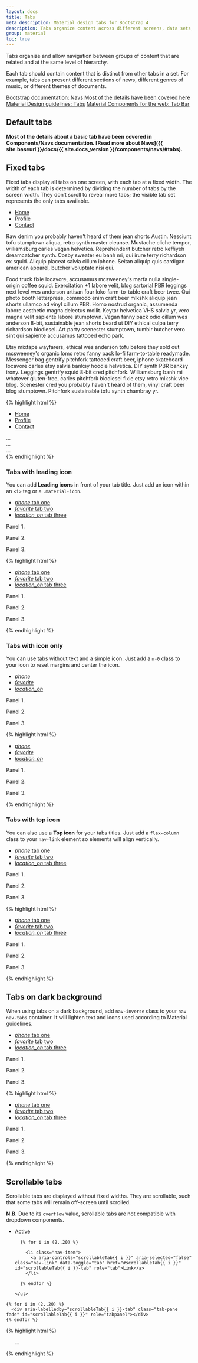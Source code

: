 ```yaml
---
layout: docs
title: Tabs
meta_description: Material design tabs for Bootstrap 4
description: Tabs organize content across different screens, data sets, and other interactions.
group: material
toc: true
---
```


Tabs organize and allow navigation between groups of content that are related and at the same level of hierarchy.

Each tab should contain content that is distinct from other tabs in a set. For example, tabs can present different sections of news, different genres of music, or different themes of documents.

<div class="list-group mt-lg-5">
    <a href="{{ site.baseurl }}/docs/{{ site.docs_version }}/components/navs/" target="_blank" class="list-group-item list-group-item-action d-flex list-group-item-two-line font-weight-bold">
      <span class="list-group-item-icon lgi-icon-bs"></span>
      <span class="list-group-item-text">
        <span>Bootstrap documentation: Navs</span>
        <span>Most of the details have been covered here</span>
      </span>
    </a>
    <a href="https://material.io/components/tabs" target="_blank" class="list-group-item list-group-item-action d-flex font-weight-bold">
      <span class="list-group-item-icon lgi-icon-md"></span>
      Material Design guidelines: Tabs</a>
    <a href="https://material-components.github.io/material-components-web-catalog/#/component/tabs" target="_blank" class="list-group-item list-group-item-action d-flex font-weight-bold">
      <span class="list-group-item-icon lgi-icon-mdc"></span>
      Material Components for the web: Tab Bar</a>
</div>

## Default tabs

**Most of the details about a basic tab have been covered in Components/Navs documentation. [Read more about Navs]({{ site.baseurl }}/docs/{{ site.docs_version }}/components/navs/#tabs).**

## Fixed tabs

Fixed tabs display all tabs on one screen, with each tab at a fixed width. The width of each tab is determined by dividing the number of tabs by the screen width. They don’t scroll to reveal more tabs; the visible tab set represents the only tabs available.

<div class="bd-example bd-example-tabs">
  <ul class="nav nav-justified nav-tabs" id="myTab" role="tablist">
    <li class="nav-item">
      <a aria-controls="home" aria-selected="true" class="active nav-link show" data-toggle="tab" href="#home" id="home-tab" role="tab">Home</a>
    </li>
    <li class="nav-item">
      <a aria-controls="profile" aria-selected="false" class="nav-link" data-toggle="tab" href="#profile" id="profile-tab" role="tab">Profile</a>
    </li>
    <li class="nav-item">
      <a aria-controls="contact" aria-selected="false" class="nav-link" data-toggle="tab" href="#contact" id="contact-tab" role="tab">Contact</a>
    </li>
  </ul>
  <div class="tab-content" id="myTabContent">
    <div aria-labelledby="home-tab" class="tab-pane active fade show" id="home" role="tabpanel">
      <p>Raw denim you probably haven't heard of them jean shorts Austin. Nesciunt tofu stumptown aliqua, retro synth master cleanse. Mustache cliche tempor, williamsburg carles vegan helvetica. Reprehenderit butcher retro keffiyeh dreamcatcher synth. Cosby sweater eu banh mi, qui irure terry richardson ex squid. Aliquip placeat salvia cillum iphone. Seitan aliquip quis cardigan american apparel, butcher voluptate nisi qui.</p>
    </div>
    <div aria-labelledby="profile-tab" class="tab-pane fade" id="profile" role="tabpanel">
      <p>Food truck fixie locavore, accusamus mcsweeney's marfa nulla single-origin coffee squid. Exercitation +1 labore velit, blog sartorial PBR leggings next level wes anderson artisan four loko farm-to-table craft beer twee. Qui photo booth letterpress, commodo enim craft beer mlkshk aliquip jean shorts ullamco ad vinyl cillum PBR. Homo nostrud organic, assumenda labore aesthetic magna delectus mollit. Keytar helvetica VHS salvia yr, vero magna velit sapiente labore stumptown. Vegan fanny pack odio cillum wes anderson 8-bit, sustainable jean shorts beard ut DIY ethical culpa terry richardson biodiesel. Art party scenester stumptown, tumblr butcher vero sint qui sapiente accusamus tattooed echo park.</p>
    </div>
    <div aria-labelledby="contact-tab" class="tab-pane fade" id="contact" role="tabpanel">
      <p>Etsy mixtape wayfarers, ethical wes anderson tofu before they sold out mcsweeney's organic lomo retro fanny pack lo-fi farm-to-table readymade. Messenger bag gentrify pitchfork tattooed craft beer, iphone skateboard locavore carles etsy salvia banksy hoodie helvetica. DIY synth PBR banksy irony. Leggings gentrify squid 8-bit cred pitchfork. Williamsburg banh mi whatever gluten-free, carles pitchfork biodiesel fixie etsy retro mlkshk vice blog. Scenester cred you probably haven't heard of them, vinyl craft beer blog stumptown. Pitchfork sustainable tofu synth chambray yr.</p>
    </div>
  </div>
</div>

{% highlight html %}
<ul class="nav nav-justified nav-tabs" id="justifiedTab" role="tablist">
  <li class="nav-item">
    <a aria-controls="home" aria-selected="true" class="nav-link active" data-toggle="tab" href="#home" id="home-tab" role="tab">Home</a>
  </li>
  <li class="nav-item">
    <a aria-controls="profile" aria-selected="false" class="nav-link" data-toggle="tab" href="#profile" id="profile-tab" role="tab">Profile</a>
  </li>
  <li class="nav-item">
    <a aria-controls="contact" aria-selected="false" class="nav-link" data-toggle="tab" href="#contact" id="contact-tab" role="tab">Contact</a>
  </li>
</ul>
<div class="tab-content" id="justifiedTabContent">
  <div aria-labelledby="home-tab" class="tab-pane fade show active" id="home" role="tabpanel">...</div>
  <div aria-labelledby="profile-tab" class="tab-pane fade" id="profile" role="tabpanel">...</div>
  <div aria-labelledby="contact-tab" class="tab-pane fade" id="contact" role="tabpanel">...</div>
</div>
{% endhighlight %}

### Tabs with leading icon

You can add **Leading icons** in front of your tab title. Just add an icon within an `<i>` tag or a `.material-icon`.

<div class="bd-example bd-example-tabs">
  <ul class="nav nav-justified nav-tabs" id="justifiedTabWithIcons" role="tablist">
    <li class="nav-item">
      <a aria-controls="home" aria-selected="true" class="nav-link active" data-toggle="tab" href="#example2tab" id="example2" role="tab"><i class="material-icons">phone</i> tab one</a>
    </li>
    <li class="nav-item">
      <a aria-controls="profile" aria-selected="false" class="nav-link" data-toggle="tab" href="#example22tab" id="example22" role="tab"><i class="material-icons">favorite</i> tab two</a>
    </li>
    <li class="nav-item">
      <a aria-controls="contact" aria-selected="false" class="nav-link" data-toggle="tab" href="#example23tab" id="example23" role="tab"><i class="material-icons">location_on</i> tab three</a>
    </li>
  </ul>
  <div class="tab-content" id="myTabContentWithIcons">
    <div aria-labelledby="example2" class="tab-pane active fade show" id="example2tab" role="tabpanel">
      <p>Panel 1.</p>
    </div>
    <div aria-labelledby="example22" class="tab-pane fade" id="example22tab" role="tabpanel">
      <p>Panel 2.</p>
    </div>
    <div aria-labelledby="example23" class="tab-pane fade" id="example23tab" role="tabpanel">
      <p>Panel 3.</p>
    </div>
  </div>
</div>

{% highlight html %}
<ul class="nav nav-justified nav-tabs" id="justifiedTabWithIcons" role="tablist">
  <li class="nav-item">
    <a aria-controls="home" aria-selected="true" class="nav-link active" data-toggle="tab" href="#example2tab" id="example2" role="tab"><i class="material-icons">phone</i> tab one</a>
  </li>
  <li class="nav-item">
    <a aria-controls="profile" aria-selected="false" class="nav-link" data-toggle="tab" href="#example22tab" id="example22" role="tab"><i class="material-icons">favorite</i> tab two</a>
  </li>
  <li class="nav-item">
    <a aria-controls="contact" aria-selected="false" class="nav-link" data-toggle="tab" href="#example23tab" id="example23" role="tab"><i class="material-icons">location_on</i> tab three</a>
  </li>
</ul>
<div class="tab-content" id="myTabContentWithIcons">
  <div aria-labelledby="example2" class="tab-pane active fade show" id="example2tab" role="tabpanel">
    <p>Panel 1.</p>
  </div>
  <div aria-labelledby="example22" class="tab-pane fade" id="example22tab" role="tabpanel">
    <p>Panel 2.</p>
  </div>
  <div aria-labelledby="example23" class="tab-pane fade" id="example23tab" role="tabpanel">
    <p>Panel 3.</p>
  </div>
</div>
{% endhighlight %}

### Tabs with icon only

You can use tabs without text and a simple icon. Just add a `m-0` class to your icon to reset margins and center the icon.

<div class="bd-example bd-example-tabs">
  <ul class="nav nav-justified nav-tabs" id="justifiedTabWithIconsOnly" role="tablist">
    <li class="nav-item">
      <a aria-controls="example3tab" aria-selected="true" class="nav-link active" data-toggle="tab" href="#example3tab" id="example3" role="tab"><i class="material-icons">phone</i></a>
    </li>
    <li class="nav-item">
      <a aria-controls="example32tab" aria-selected="false" class="nav-link" data-toggle="tab" href="#example32tab" id="example32" role="tab"><i class="material-icons">favorite</i></a>
    </li>
    <li class="nav-item">
      <a aria-controls="example33tab" aria-selected="false" class="nav-link" data-toggle="tab" href="#example33tab" id="example33" role="tab"><i class="material-icons">location_on</i></a>
    </li>
  </ul>
  <div class="tab-content" id="myTabContentWithIconsOnly">
    <div aria-labelledby="example3" class="tab-pane active fade show" id="example3tab" role="tabpanel">
      <p>Panel 1.</p>
    </div>
    <div aria-labelledby="example32" class="tab-pane fade" id="example32tab" role="tabpanel">
      <p>Panel 2.</p>
    </div>
    <div aria-labelledby="example33" class="tab-pane fade" id="example33tab" role="tabpanel">
      <p>Panel 3.</p>
    </div>
  </div>
</div>

{% highlight html %}
<ul class="nav nav-justified nav-tabs" id="justifiedTabWithIconsOnly" role="tablist">
  <li class="nav-item">
    <a aria-controls="example3tab" aria-selected="true" class="nav-link active" data-toggle="tab" href="#example3tab" id="example3" role="tab"><i class="material-icons">phone</i></a>
  </li>
  <li class="nav-item">
    <a aria-controls="example32tab" aria-selected="false" class="nav-link" data-toggle="tab" href="#example32tab" id="example32" role="tab"><i class="material-icons">favorite</i></a>
  </li>
  <li class="nav-item">
    <a aria-controls="example33tab" aria-selected="false" class="nav-link" data-toggle="tab" href="#example33tab" id="example33" role="tab"><i class="material-icons">location_on</i></a>
  </li>
</ul>
<div class="tab-content" id="myTabContentWithIconsOnly">
  <div aria-labelledby="example3" class="tab-pane active fade show" id="example3tab" role="tabpanel">
    <p>Panel 1.</p>
  </div>
  <div aria-labelledby="example32" class="tab-pane fade" id="example32tab" role="tabpanel">
    <p>Panel 2.</p>
  </div>
  <div aria-labelledby="example33" class="tab-pane fade" id="example33tab" role="tabpanel">
    <p>Panel 3.</p>
  </div>
</div>
{% endhighlight %}

### Tabs with top icon

You can also use a **Top icon** for your tabs titles. Just add a `flex-column` class to your `nav-link` element so elements will align vertically.

<div class="bd-example bd-example-tabs">
  <ul class="nav nav-justified nav-tabs" id="justifiedTabVertical" role="tablist">
    <li class="nav-item">
      <a aria-controls="example4tab" aria-selected="true" class="nav-link flex-column active" data-toggle="tab" href="#example4tab" id="example4" role="tab"><i class="material-icons">phone</i> tab one</a>
    </li>
    <li class="nav-item">
      <a aria-controls="example42tab" aria-selected="false" class="nav-link flex-column" data-toggle="tab" href="#example42tab" id="example42" role="tab"><i class="material-icons">favorite</i> tab two</a>
    </li>
    <li class="nav-item">
      <a aria-controls="example43tab" aria-selected="false" class="nav-link flex-column" data-toggle="tab" href="#example43tab" id="example43" role="tab"><i class="material-icons">location_on</i> tab three</a>
    </li>
  </ul>
  <div class="tab-content" id="myTabContentVertical">
    <div aria-labelledby="example4" class="tab-pane active fade show" id="example4tab" role="tabpanel">
      <p>Panel 1.</p>
    </div>
    <div aria-labelledby="example42" class="tab-pane fade" id="example42tab" role="tabpanel">
      <p>Panel 2.</p>
    </div>
    <div aria-labelledby="example43" class="tab-pane fade" id="example43tab" role="tabpanel">
      <p>Panel 3.</p>
    </div>
  </div>
</div>

{% highlight html %}
<ul class="nav nav-justified nav-tabs" id="justifiedTabVertical" role="tablist">
  <li class="nav-item">
    <a aria-controls="example4tab" aria-selected="true" class="nav-link flex-column active" data-toggle="tab" href="#example4tab" id="example4" role="tab"><i class="material-icons">phone</i> tab one</a>
  </li>
  <li class="nav-item">
    <a aria-controls="example42tab" aria-selected="false" class="nav-link flex-column" data-toggle="tab" href="#example42tab" id="example42" role="tab"><i class="material-icons">favorite</i> tab two</a>
  </li>
  <li class="nav-item">
    <a aria-controls="example43tab" aria-selected="false" class="nav-link flex-column" data-toggle="tab" href="#example43tab" id="example43" role="tab"><i class="material-icons">location_on</i> tab three</a>
  </li>
</ul>
<div class="tab-content" id="myTabContentVertical">
  <div aria-labelledby="example4" class="tab-pane active fade show" id="example4tab" role="tabpanel">
    <p>Panel 1.</p>
  </div>
  <div aria-labelledby="example42" class="tab-pane fade" id="example42tab" role="tabpanel">
    <p>Panel 2.</p>
  </div>
  <div aria-labelledby="example43" class="tab-pane fade" id="example43tab" role="tabpanel">
    <p>Panel 3.</p>
  </div>
</div>
{% endhighlight %}

## Tabs on dark background

When using tabs on a dark background, add `nav-inverse` class to your `nav nav-tabs` container. It will lighten text and icons used according to Material guidelines.

<div class="bd-example bd-example-tabs">
  <div class="pt-2 bg-primary">
    <ul class="nav nav-justified nav-tabs nav-inverse" id="justifiedTabInverse" role="tablist">
      <li class="nav-item">
        <a aria-controls="example5tab" aria-selected="true" class="nav-link flex-column active" data-toggle="tab" href="#example5tab" id="example5" role="tab"><i class="material-icons">phone</i> tab one</a>
      </li>
      <li class="nav-item">
        <a aria-controls="example52tab" aria-selected="false" class="nav-link flex-column" data-toggle="tab" href="#example52tab" id="example52" role="tab"><i class="material-icons">favorite</i> tab two</a>
      </li>
      <li class="nav-item">
        <a aria-controls="example53tab" aria-selected="false" class="nav-link flex-column" data-toggle="tab" href="#example53tab" id="example53" role="tab"><i class="material-icons">location_on</i> tab three</a>
      </li>
    </ul>
  </div>
  <div class="tab-content" id="myTabContentInverse">
    <div aria-labelledby="example5" class="tab-pane active fade show" id="example5tab" role="tabpanel">
      <p>Panel 1.</p>
    </div>
    <div aria-labelledby="example52" class="tab-pane fade" id="example52tab" role="tabpanel">
      <p>Panel 2.</p>
    </div>
    <div aria-labelledby="example53" class="tab-pane fade" id="example53tab" role="tabpanel">
      <p>Panel 3.</p>
    </div>
  </div>
</div>

{% highlight html %}
<div class="pt-2 bg-primary">
  <ul class="nav nav-justified nav-tabs nav-inverse" id="justifiedTabInverse" role="tablist">
    <li class="nav-item">
      <a aria-controls="example5tab" aria-selected="true" class="nav-link flex-column active" data-toggle="tab" href="#example5tab" id="example5" role="tab"><i class="material-icons">phone</i> tab one</a>
    </li>
    <li class="nav-item">
      <a aria-controls="example52tab" aria-selected="false" class="nav-link flex-column" data-toggle="tab" href="#example52tab" id="example52" role="tab"><i class="material-icons">favorite</i> tab two</a>
    </li>
    <li class="nav-item">
      <a aria-controls="example53tab" aria-selected="false" class="nav-link flex-column" data-toggle="tab" href="#example53tab" id="example53" role="tab"><i class="material-icons">location_on</i> tab three</a>
    </li>
  </ul>
</div>
<div class="tab-content" id="myTabContentInverse">
  <div aria-labelledby="example5" class="tab-pane active fade show" id="example5tab" role="tabpanel">
    <p>Panel 1.</p>
  </div>
  <div aria-labelledby="example52" class="tab-pane fade" id="example52tab" role="tabpanel">
    <p>Panel 2.</p>
  </div>
  <div aria-labelledby="example53" class="tab-pane fade" id="example53tab" role="tabpanel">
    <p>Panel 3.</p>
  </div>
</div>
{% endhighlight %}

## Scrollable tabs

Scrollable tabs are displayed without fixed widths. They are scrollable, such that some tabs will remain off-screen until scrolled.

**N.B.** Due to its `overflow` value, scrollable tabs are not compatible with dropdown components.

<div class="bd-example bd-example-tabs">
  <div class="nav-tabs-scrollable">
    <ul class="nav nav-tabs" id="scrollableTab" role="tablist">
      <li class="nav-item">
        <a aria-controls="scrollableTab1" aria-selected="true" class="nav-link active" data-toggle="tab" href="#scrollableTab1" id="scrollableTab1-tab" role="tab">Active</a>
      </li>

      {% for i in (2..20) %}

        <li class="nav-item">
          <a aria-controls="scrollableTab{{ i }}" aria-selected="false" class="nav-link" data-toggle="tab" href="#scrollableTab{{ i }}" id="scrollableTab{{ i }}-tab" role="tab">Link</a>
        </li>

      {% endfor %}

    </ul>
  </div>
  <div class="tab-content" id="scrollableTabContent">
    <div aria-labelledby="scrollableTab1-tab" class="tab-pane fade show active" id="scrollableTab1" role="tabpanel"></div>

    {% for i in (2..20) %}
      <div aria-labelledby="scrollableTab{{ i }}-tab" class="tab-pane fade" id="scrollableTab{{ i }}" role="tabpanel"></div>
    {% endfor %}

  </div>
</div>

{% highlight html %}
<div class="nav-tabs-scrollable">
  <ul class="nav nav-tabs" id="scrollableTab" role="tablist">...</ul>
</div>
{% endhighlight %}
